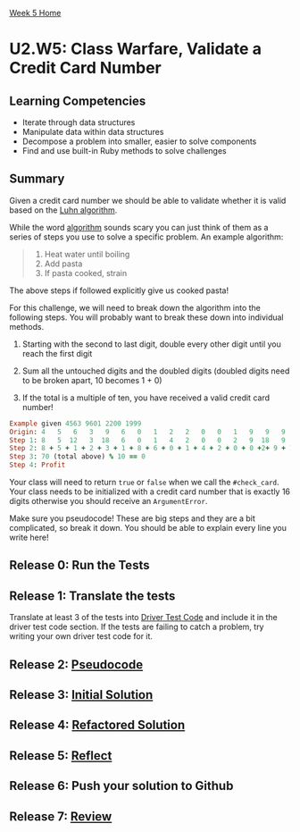 [Week 5 Home](../)

# U2.W5: Class Warfare, Validate a Credit Card Number


## Learning Competencies
- Iterate through data structures
- Manipulate data within data structures
- Decompose a problem into smaller, easier to solve components
- Find and use built-in Ruby methods to solve challenges


## Summary
Given a credit card number we should be able to validate whether it is valid based on the [Luhn algorithm](http://en.wikipedia.org/wiki/Luhn_algorithm).

While the word [algorithm](http://en.wikipedia.org/wiki/Algorithm) sounds scary you can just think of them as a series of steps you use to solve a specific problem.  An example algorithm:

>1. Heat water until boiling
>2. Add pasta
>3. If pasta cooked, strain

The above steps if followed explicitly give us cooked pasta!

For this challenge, we will need to break down the algorithm into the following steps. You will probably want to break these down into individual methods. 

1. Starting with the second to last digit, double every other digit until you reach the first digit

2. Sum all the untouched digits and the doubled digits (doubled digits need to be broken apart, 10 becomes 1 + 0)

3. If the total is a multiple of ten, you have received a valid credit card number!

```ruby
Example given 4563 9601 2200 1999
Origin: 4   5   6   3   9   6   0   1   2   2   0   0   1   9   9   9
Step 1: 8   5  12   3  18   6   0   1   4   2   0   0   2   9  18   9
Step 2: 8 + 5 + 1 + 2 + 3 + 1 + 8 + 6 + 0 + 1 + 4 + 2 + 0 + 0 +2+ 9 + 1 + 8 + 9
Step 3: 70 (total above) % 10 == 0
Step 4: Profit
```

Your class will need to return `true` or `false` when we call the `#check_card`.  Your class needs to be initialized with a credit card number that is exactly 16 digits otherwise you should receive an `ArgumentError`.

Make sure you pseudocode! These are big steps and they are a bit complicated, so break it down. You should be able to explain every line you write here!

## Release 0: Run the Tests
 
## Release 1: Translate the tests
Translate at least 3 of the tests into [Driver Test Code](https://github.com/Devbootcamp/phase_0_handbook/blob/master/coding_references/driver_code.md) and include it in the driver test code section. If the tests are failing to catch a problem, try writing your own driver test code for it. 

## Release 2: [Pseudocode](https://github.com/Devbootcamp/phase_0_handbook/blob/master/coding_references/pseudocode.md)

## Release 3: [Initial Solution](https://github.com/Devbootcamp/phase_0_handbook/blob/master/coding_references/initial_solution.md)

## Release 4: [Refactored Solution](https://github.com/Devbootcamp/phase_0_handbook/blob/master/coding_references/refactoring.md)

## Release 5: [Reflect](https://github.com/Devbootcamp/phase_0_handbook/blob/master/coding_references/reflection_guidelines.md)

## Release 6: Push your solution to Github

## Release 7: [Review](https://github.com/Devbootcamp/phase_0_handbook/blob/master/coding_references/review.md)
